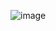 ![image](https://user-images.githubusercontent.com/86957779/193450750-4d776afe-7bac-46c3-b124-b9fb8fb9e50c.png)
